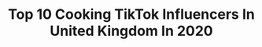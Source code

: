 ---
title: Top 10 Cooking TikTok Influencers In United Kingdom In 2020
description: >-
  Find top cooking TikTok influencers in United Kingdom in 2020. Most popular hashtags: #breakfast #pasta #food #dessert.
platform: TikTok
profiles:
  - username: "cristina_yin"
    fullname: >-
      ⍣ Cristina ✵ ﾟ⋆
    location: "United Kingdom"
    followers: 33351
    engagement: 1824
    commentsToLikes: 0.019378
    id: ck9v8mr8kaf100j783bcs266p
    verified: false
    hashtags: "#dessert, #hamandcheese, #aesthetics, #drinkaesthetic"
  - username: "maybebaibey"
    fullname: >-
      Bailey
    location: "United Kingdom"
    followers: 4553
    engagement: 932
    commentsToLikes: 0.047464
    id: ck96176o2lf610j78oin1k746
    verified: false
    hashtags: "#disney, #puffle, #googlemeet, #peace"
  - username: "j_mxhmood"
    fullname: >-
      Jolly 👩‍🍳
    location: "United Kingdom"
    followers: 25245
    engagement: 344
    commentsToLikes: 0.027186
    id: ck9n8d8c48gid0j78yj2sd4tf
    verified: false
    hashtags: "#viral, #chanachur, #follow, #curry"
  - username: "zubyskitchen"
    fullname: >-
      user800445364954
    location: "United Kingdom"
    followers: 9474
    engagement: 277
    commentsToLikes: 0.016394
    id: cka0kek7zm7dg0i78kqmsjizw
    verified: false
    hashtags: "#milk, #iftari, #muslim, #raita"
  - username: "shakelashan"
    fullname: >-
      Nutrishan
    location: "United Kingdom"
    followers: 12209
    engagement: 959
    commentsToLikes: 0.022117
    id: cka0t0zgnnysd0i78fc7tlv42
    verified: false
    hashtags: "#ramadanmubarak, #slayathome, #tiktokindia, #treatyourself"
  - username: "banana.grwm"
    fullname: >-
      𝗋𝗈𝗎𝗇𝗍𝗂𝗇𝖾𝗌🛁
    location: "United Kingdom"
    followers: 14306
    engagement: 2947
    commentsToLikes: 0.067463
    id: ckacqu0rv2d2n0i78otj9odc8
    verified: false
    hashtags: "#food, #onmyown, #thepinkstuff, #study"
  - username: "mattadlard"
    fullname: >-
      Matt Adlard 
    location: "United Kingdom"
    followers: 73968
    engagement: 2007
    commentsToLikes: 0.011939
    id: ck8adibkn6fvq0j78pblhnpyq
    verified: false
    hashtags: "#psychopath, #food, #bread, #albumlookalike"
  - username: "jamesbrooksco"
    fullname: >-
      James Brooks
    location: "United Kingdom"
    followers: 118347
    engagement: 1624
    commentsToLikes: 0.040964
    id: ck8oreutobygr0j78mg0l9bhd
    verified: false
    hashtags: "#slowmo, #soda, #bread, #oreo"
  - username: "squeakybean"
    fullname: >-
      Squeaky Bean
    location: "United Kingdom"
    followers: 5047
    engagement: 642
    commentsToLikes: 0.119368
    id: ckafu23ca8a5b0i782pxusutz
    verified: false
    hashtags: "#hotsauce, #undefeated, #clubsandwich, #baking"
  - username: "temp_tation"
    fullname: >-
      David Templer
    location: "United Kingdom"
    followers: 296693
    engagement: 1291
    commentsToLikes: 0.020321
    id: ck81s3qx4prv40j78hsbaomp6
    verified: true
    hashtags: "#alcohol, #morelitthanfit, #challenge, #tiktokfood"
---